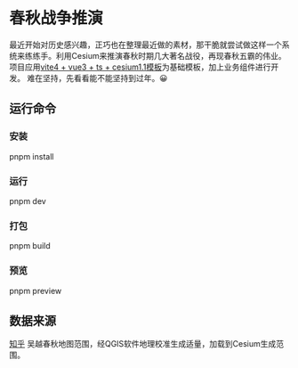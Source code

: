 <!--
 * @Author: 耿连龙 genglianlong@mti-sh.cn
 * @Date: 2023-12-13 17:43:55
 * @LastEditors: 耿连龙 654506379@qq.com
 * @LastEditTime: 2023-12-17 19:43:23
 * @FilePath: \Warfare-Simulation-Spring\README.md
 * @Description: 这是默认设置,请设置`customMade`, 打开koroFileHeader查看配置 进行设置: https://github.com/OBKoro1/koro1FileHeader/wiki/%E9%85%8D%E7%BD%AE
-->
# 春秋战争推演

最近开始对历史感兴趣，正巧也在整理最近做的素材，那干脆就尝试做这样一个系统来练练手。利用Cesium来推演春秋时期几大著名战役，再现春秋五霸的伟业。
项目应用[vite4 + vue3 + ts + cesium1.1模板](https://gitee.com/giserGLL/vue3-cesium.git)为基础模板，加上业务组件进行开发。
难在坚持，先看看能不能坚持到过年。😀


## 运行命令
### 安装
pnpm install
### 运行
pnpm dev
### 打包
pnpm build
### 预览
pnpm preview

## 数据来源
[知乎](https://www.zhihu.com/zvideo/1206289340101459968?utm_source=wechat_session&utm_id=0) 吴越春秋地图范围，经QGIS软件地理校准生成适量，加载到Cesium生成范围。


